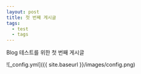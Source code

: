 ```yaml
---
layout: post
title: 첫 번째 게시글
tags:
  - test
  - tags
---
```

Blog 테스트를 위한 첫 번째 게시글

![_config.yml]({{ site.baseurl }}/images/config.png)
